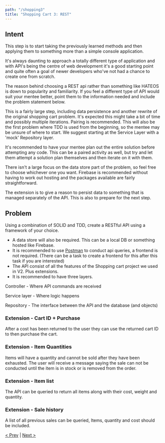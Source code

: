 ```yaml
---
path: "/shopping3"
title: "Shopping Cart 3: REST"
---
```

## Intent
This step is to start taking the previously learned methods and then applying them to something more than a simple console application.

It's always daunting to approach a totally different type of application and with API's being the centre of web development it's a good starting point and quite often a goal of newer developers who've not had a chance to create one from scratch.

The reason behind choosing a REST api rather than something like HATEOS is down to popularity and familiarity. If you feel a different type of API would suit your mentee better, point them to the information needed and include the problem statement below. 

This is a fairly large step, including data persistence and another rewrite of the original shopping cart problem. It's expected this might take a bit of time and possibly multiple iterations. Pairing is recommended. This will also be the first problem where TDD is used from the beginning, so the mentee may be unsure of where to start. We suggest starting at the Service Layer with a 'mock' Repository layer. 

It's recommended to have your mentee plan out the entire solution before attempting any code. This can be a paired activity as well, but try and let them attempt a solution plan themselves and then iterate on it with them. 

There isn't a large focus on the data store part of the problem, so feel free to choose whichever one you want. Firebase is recommended without having to work out hosting and the packages available are fairly straightforward.

The extension is to give a reason to persist data to something that is managed separately of the API. This is also to prepare for the next step. 

## Problem
Using a combination of SOLID and TDD, create a RESTful API using a framework of your choice.

- A data store will also be required. This can be a local DB or something hosted like Firebase.
- It is recommended to use [Postman](https://www.getpostman.com/) to conduct api queries, a frontend is not required. (There can be a task to create a frontend for this after this task if you are interested)
- The API consist of all the features of the Shopping cart project we used in V2. Plus extensions. 
- It is recommended to have three layers.

Controller - Where API commands are received

Service layer - Where logic happens

Repository - The interface between the API and the database (and objects)

### Extension - Cart ID + Purchase

After a cost has been returned to the user they can use the returned cart ID to then purchase the cart. 

### Extension - Item Quantities

Items will have a quantity and cannot be sold after they have been exhausted. The user will receive a message saying the sale can not be conducted until the item is in stock or is removed from the order.

### Extension - Item list

The API can be queried to return all items along with their cost, weight and quantity.

### Extension - Sale history 

A list of all previous sales can be queried, Items, quantity and cost should be included.

[< Prev](../TDD) | [Next >](../shopping3_5)